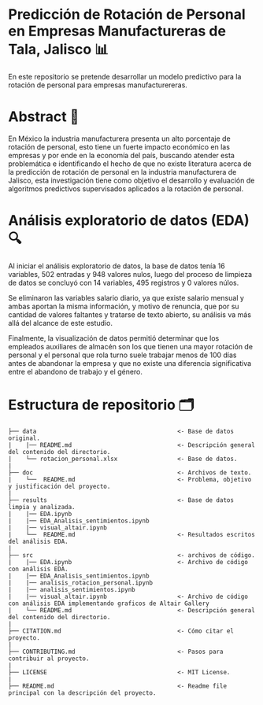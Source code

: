 # Predicción de Rotación de Personal en Empresas Manufactureras de Tala, Jalisco 📊

En este repositorio se pretende desarrollar un modelo predictivo para la rotación de personal para empresas manufacturereras.

# Abstract 📝

En México la industria manufacturera presenta un alto porcentaje de rotación de personal, esto tiene un fuerte impacto económico en las empresas y por ende en la economía del país, buscando atender esta problemática e identificando el hecho de que no existe literatura acerca de la predicción de rotación de personal en la industria manufacturera de Jalisco, esta investigación tiene como objetivo el desarrollo y evaluación de algoritmos predictivos supervisados aplicados a la rotación de personal. 

# Análisis exploratorio de datos (EDA) 🔍

Al iniciar el análisis exploratorio de datos, la base de datos tenía 16 variables, 502 entradas y 948 valores nulos, luego del proceso de limpieza de datos se concluyó con 14 variables, 495 registros y 0 valores núlos.

Se eliminaron las variables salario diario, ya que existe salario mensual y ambas aportan la misma información, y motivo de renuncia, que por su cantidad de valores faltantes y tratarse de texto abierto, su análisis va más allá del alcance de este estudio.

Finalmente, la visualización de datos permitió determinar que los empleados auxiliares de almacén son los que tienen una mayor rotación de personal y el personal que rola turno suele trabajar menos de 100 días antes de abandonar la empresa y que no existe una diferencia significativa entre el abandono de trabajo y el género.


# Estructura de repositorio 🗂️
    
    ├── data                                        <- Base de datos original.  
    |    |── README.md                              <- Descripción general del contenido del directorio.
    |    └── rotacion_personal.xlsx                 <- Base de datos.  
    |      
    ├── doc                                         <- Archivos de texto.
    |    └──  README.md                             <- Problema, objetivo y justificación del proyecto.
    |
    ├── results                                     <- Base de datos limpia y analizada.
    |    |── EDA.ipynb   
    |    |── EDA_Analisis_sentimientos.ipynb
    |    |── visual_altair.ipynb 
    |    └──  README.md                             <- Resultados escritos del análisis EDA.
    |  
    ├── src                                         <- archivos de código.    
    |    |── EDA.ipynb                              <- Archivo de código con análisis EDA.
    |    |── EDA_Analisis_sentimientos.ipynb
    |    |── analisis_rotacion_personal.ipynb
    |    |── analisis_sentimientos.ipynb
    |    |── visual_altair.ipynb                    <- Archivo de código con análisis EDA implementando graficos de Altair Gallery
    |    └── README.md                              <- Descripción general del contenido del directorio.
    |
    ├── CITATION.md                                 <- Cómo citar el proyecto.  
    |  
    ├── CONTRIBUTING.md                             <- Pasos para contribuir al proyecto.  
    |   
    ├── LICENSE                                     <- MIT License.  
    |  
    ├── README.md                                   <- Readme file principal con la descripción del proyecto.  
   
